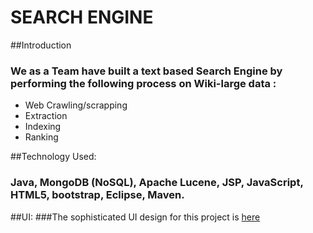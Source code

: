 # SEARCH ENGINE

##Introduction

### We as a Team have built a text based Search Engine by performing the following process on Wiki-large data :
* Web Crawling/scrapping
* Extraction
* Indexing 
* Ranking

##Technology Used:
### Java, MongoDB (NoSQL), Apache Lucene, JSP, JavaScript, HTML5, bootstrap, Eclipse, Maven.

##UI:
###The sophisticated UI design for this project is [here](https://github.com/mohanmb91/SearchEgineUI/)
